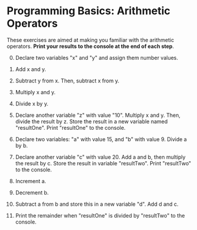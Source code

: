 # Programming Basics: Arithmetic Operators

These exercises are aimed at making you familiar with the arithmetic operators. **Print your results to the console at the end of each step**.

0. Declare two variables "x" and "y" and assign them number values.

1. Add x and y.

2. Subtract y from x. Then, subtract x from y.

3. Multiply x and y.

4. Divide x by y.

5. Declare another variable "z" with value "10". Multiply x and y. Then, divide the result by z. Store the result in a new variable named "resultOne". Print "resultOne" to the console.

6. Declare two variables: "a" with value 15, and "b" with value 9. Divide a by b.

7. Declare another variable "c" with value 20. Add a and b, then multiply the result by c. Store the result in variable "resultTwo". Print "resultTwo" to the console.

8. Increment a.

9. Decrement b.

10. Subtract a from b and store this in a new variable "d". Add d and c.

11. Print the remainder when "resultOne" is divided by "resultTwo" to the console.
